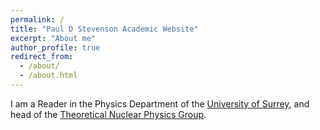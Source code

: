 ```yaml
---
permalink: /
title: "Paul D Stevenson Academic Website"
excerpt: "About me"
author_profile: true
redirect_from: 
  - /about/
  - /about.html
---
```


I am a Reader in the Physics Department of the [University of Surrey](http://www.surrey.ac.uk), and head of the [Theoretical Nuclear Physics Group](https://www.surrey.ac.uk/theoretical-nuclear-physics-group).
